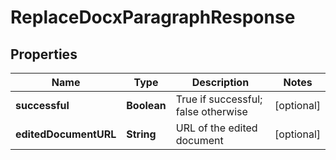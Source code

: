 
# ReplaceDocxParagraphResponse

## Properties
Name | Type | Description | Notes
------------ | ------------- | ------------- | -------------
**successful** | **Boolean** | True if successful; false otherwise |  [optional]
**editedDocumentURL** | **String** | URL of the edited document |  [optional]



